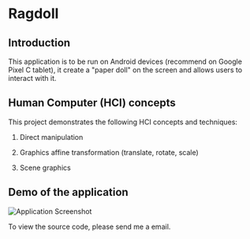 # Ragdoll

## Introduction

This application is to be run on Android devices (recommend on Google Pixel C tablet), it create a "paper doll" on the screen and allows users to interact with it.

## Human Computer (HCI) concepts

This project demonstrates the following HCI concepts and techniques:

   1. Direct manipulation

   2. Graphics affine transformation (translate, rotate, scale)

   3. Scene graphics

## Demo of the application

![Application Screenshot](./demo.gif)

To view the source code, please send me a email.
